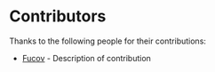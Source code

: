 # Contributors

Thanks to the following people for their contributions:

- [Fucov](https://github.com/Fucov) - Description of contribution

